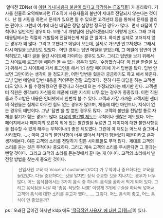  얼마전 ZDNet 에 [이런 기사\[사용자 불만이 없다고 착각하는 IT조직들\]](http://www.zdnet.co.kr/ArticleView.asp?artice_id=00000039176087 "[http://www.zdnet.co.kr/ArticleView.asp?artice_id=00000039176087]로 이동합니다.") 가 올라왔다. 기사를 한줄로 요약해보자면 IT조직에 사용자들의 불만이 제대로 전달되지 않는다는 것이다.
 난 웹 서핑을 하면서 문제가 있으면 될 수 있으면 고객센터 등을 통해서 문제를 알리는 편이다. 그런데 여기에 대한 대답은 정말 실망할 정도인 경우가 많다.
 먼저 대답이 무척이나 일반적인 경우이다. 보통 '네 개발팀에 전달하겠습니다' 이렇게 온다. 그래 고객대응팀에서는 적절히 개발팀에 전달하는게 제일 큰 일이다. 하지만 실제로 고쳐지지 않는 경우가 꽤 많다. 그리고 고쳤다고 메일이 오는데, 실제로 가보면 안고쳐졌다. 그래서 다시 메일을 보낸것도 있었다.
 어떤 경우는 답변 메일을 받았는데, 그 메일에 답변이 안 적혀있고, 내가 글을 올린 사이트에 가야하는 경우도 있다. 그리고 답변을 보기 위해서 그 사이트에 로그인을 해야만 볼 수 있는 경우가 있다. '수정했습니다' 이 답글 한줄을 보기 위해서 그 사이트에 가서 로그인을 해서 1:1 상담 페이지에 가서 답변을 봤다. 답변 안 보면 그만이라는 생각이 들 정도지만, 어떤 답변을 줬을까 궁금하기도 하고 해서 봐준다. 그냥 답변 메일에 답변 내용을 적어주면 정말 고맙겠다.
 전혀 다른 대답을 하는 고객센터도 있다. A 를 수정해줬으면 좋겠다고 하는데 B 는 수정되었다는 얘기만 한다. 고객센터 직원은 생각보다 자신들의 제품에 대한 지식이 너무 없는 경우가 종종있다. 이런 직원들과 주고받은 내용은 인터넷에서 한번씩 볼 수 있다. 고객과 가장 가까운 고객지원 센터의 직원들은 실제로 아무런 힘도 없는 경우가 많으며, 제품에 대한 마인드나, 지식이 없는 경우도 태반이다. 그냥 '답변'을 할 뿐인 경우도 많다.
 고객의 불만을 전달할 통로 자체를 찾기가 힘든 경우도 많다. [다음의 빨간벨 제도](http://media.daum.net/digital/internet/view.html?cateid=1048&newsid=20070306171508837&p=inews24 "[http://media.daum.net/digital/internet/view.html?cateid=1048&newsid=20070306171508837&p=inews24]로 이동합니다.")는 무척이나 괜찮은 제도였다. 어느 페이지에서나 페이지의 오른쪽 위에 있는 빨간벨을 누르면 그 페이지에 대한 불만사항등을 접수할 수 있게 해주는 무척이나(!) 좋은 제도였다. 그런데 이 제도는 어느새 슬그머니 사라졌다. -\_-; 아마 고객의 불만사항이 너무 많아서 처리가 힘들었기 때문이라고 혼자 생각해본다. 여튼 고객의 소리를 전달하기 힘든 사이트들도 무척 많다.
 제대로 고객의 소리를 듣는 것은 무척이나 중요하다. 그리고 계속 고객의 소리를 무시한다면 그 결과는 뻔할 것이다.  그리고 고객의 소리를 듣는것에서 끝나는 게 아니다. 고객의 소리에서 발전할 방법을 찾는게 중요한 것이다.

>  신입사원 교육 때 Voice of customer(VOC) 가 무척이나 중요하다는 교육을 들었었다. 다들 중요하다는 것을 알지만 정적 중요한 것을 지나치는 경우가 너무 많다. 어느 음식점에서는 3가지 음식 중 하나의 음식을 골라서 먹게 되어 있다. 그리고 음식점을 나갈 때 '좋음-적당함-나쁨' 이렇게 3개에 구슬을 하나씩 넣어서 고객의 음식에 대한 소리를 듣고자 했다....... 그렇다. 어느 음식이 좋고, 어느 음식이 안 좋았을까?

ps : 오래된 글이긴 하지만 kldp 에도 ['적극적인 사용자' 에 대한 글\[링크\]](http://kldp.org/node/36495 "[http://kldp.org/node/36495]로 이동합니다.")이 있다.

